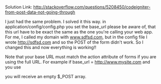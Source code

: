 Solution Link: http://stackoverflow.com/questions/5208450/codeigniter-from-post-data-not-going-through 

I just had the same problem. I solved it this way. in application/config/config.php you set the base_url please be aware of, 
that this url have to be exact the same as the one you're calling your web app. For me, I called my domain with www.sdfsd.com, 
but in the config file I wrote http://sdfsd.com and so the POST of the form didn't work. So I changed this and now everything is working!!

Note that your base URL must match the action attribute of forms if you are using the full URL. 
For example if base_url = http://www.mysite.com and you use <form method="post" action="http://mysite.com/my_script"> you will 
receive an empty $_POST array.
